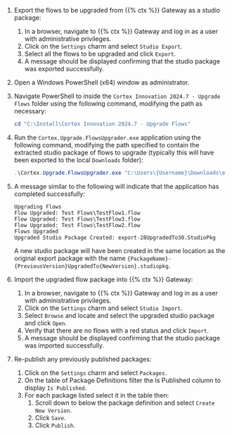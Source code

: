 1. Export the flows to be upgraded from {{% ctx %}} Gateway as a studio package:
    1. In a browser, navigate to {{% ctx %}} Gateway and log in as a user with administrative privileges.
    1. Click on the `Settings` charm and select `Studio Export`.
    1. Select all the flows to be upgraded and click `Export`.
    1. A message should be displayed confirming that the studio package was exported successfully.
1. Open a Windows PowerShell (x64) window as administrator.
1. Navigate PowerShell to inside the `Cortex Innovation 2024.7 - Upgrade Flows` folder using the following command, modifying the path as necessary:

    ```powershell
    cd "C:\Install\Cortex Innovation 2024.7 - Upgrade Flows"
    ```

1. Run the `Cortex.Upgrade.FlowsUpgrader.exe` application using the following command, modifying the path specified to contain the extracted studio package of flows to upgrade (typically this will have been exported to the local `Downloads` folder):

    ```powershell
    .\Cortex.Upgrade.FlowsUpgrader.exe "C:\Users\{Username}\Downloads\export.studiopkg"
    ```

1. A message similar to the following will indicate that the application has completed successfully:

    ```text
    Upgrading Flows
    Flow Upgraded: Test Flows\TestFlow1.flow
    Flow Upgraded: Test Flows\TestFlow3.flow
    Flow Upgraded: Test Flows\TestFlow2.flow
    Flows Upgraded
    Upgraded Studio Package Created: export-28UpgradedTo30.StudioPkg
    ```

    A new studio package will have been created in the same location as the original export package with the name `{PackageName}-{PreviousVersion}UpgradedTo{NewVersion}.studiopkg`.
1. Import the upgraded flow package into {{% ctx %}} Gateway:
    1. In a browser, navigate to {{% ctx %}} Gateway and log in as a user with administrative privileges.
    1. Click on the `Settings` charm and select `Studio Import`.
    1. Select `Browse` and locate and select the upgraded studio package and click `Open`.
    1. Verify that there are no flows with a red status and click `Import`.
    1. A message should be displayed confirming that the studio package was imported successfully.
1. Re-publish any previously published packages:
    1. Click on the `Settings` charm and select `Packages`.
    1. On the table of Package Definitions filter the Is Published column to display `Is Published`.
    1. For each package listed select it in the table then:
        1. Scroll down to below the package definition and select `Create New Version`.
        1. Click `Save`.
        1. Click `Publish`.
